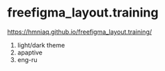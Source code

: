 # freefigma_layout.training
https://hmniaq.github.io/freefigma_layout.training/
 1. light/dark theme
 2. apaptive
 3. eng-ru
